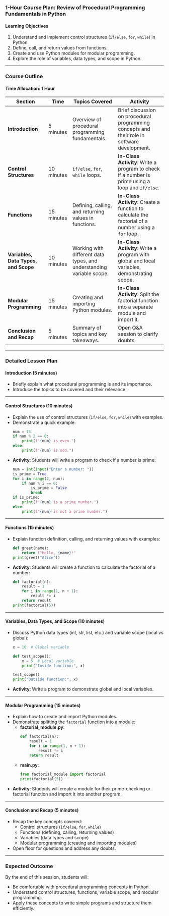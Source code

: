 ### **1-Hour Course Plan: Review of Procedural Programming Fundamentals in Python**

#### **Learning Objectives**
1. Understand and implement control structures (`if/else`, `for`, `while`) in Python.
2. Define, call, and return values from functions.
3. Create and use Python modules for modular programming.
4. Explore the role of variables, data types, and scope in Python.

---

### **Course Outline**

#### **Time Allocation**: 1 Hour

| **Section**                        | **Time**  | **Topics Covered**                                                  | **Activity**                                                                                         |
|------------------------------------|-----------|----------------------------------------------------------------------|-----------------------------------------------------------------------------------------------------|
| **Introduction**                   | 5 minutes | Overview of procedural programming fundamentals.                     | Brief discussion on procedural programming concepts and their role in software development.         |
| **Control Structures**             | 10 minutes | `if/else`, `for`, `while` loops.                                     | **In-Class Activity**: Write a program to check if a number is prime using a loop and `if/else`.    |
| **Functions**                      | 15 minutes | Defining, calling, and returning values in functions.                | **In-Class Activity**: Create a function to calculate the factorial of a number using a `for` loop. |
| **Variables, Data Types, and Scope**| 10 minutes | Working with different data types, and understanding variable scope. | **In-Class Activity**: Write a program with global and local variables, demonstrating scope.         |
| **Modular Programming**            | 15 minutes | Creating and importing Python modules.                               | **In-Class Activity**: Split the factorial function into a separate module and import it.           |
| **Conclusion and Recap**           | 5 minutes  | Summary of topics and key takeaways.                                 | Open Q&A session to clarify doubts.                                                                 |

---

### **Detailed Lesson Plan**

#### **Introduction (5 minutes)**
- Briefly explain what procedural programming is and its importance.
- Introduce the topics to be covered and their relevance.

---

#### **Control Structures (10 minutes)**
- Explain the use of control structures (`if/else`, `for`, `while`) with examples.
- Demonstrate a quick example:
    ```python
    num = 15
    if num % 2 == 0:
        print(f"{num} is even.")
    else:
        print(f"{num} is odd.")
    ```
- **Activity**: Students will write a program to check if a number is prime:
    ```python
    num = int(input("Enter a number: "))
    is_prime = True
    for i in range(2, num):
        if num % i == 0:
            is_prime = False
            break
    if is_prime:
        print(f"{num} is a prime number.")
    else:
        print(f"{num} is not a prime number.")
    ```

---

#### **Functions (15 minutes)**
- Explain function definition, calling, and returning values with examples:
    ```python
    def greet(name):
        return f"Hello, {name}!"
    print(greet("Alice"))
    ```
- **Activity**: Students will create a function to calculate the factorial of a number:
    ```python
    def factorial(n):
        result = 1
        for i in range(1, n + 1):
            result *= i
        return result
    print(factorial(5))
    ```

---

#### **Variables, Data Types, and Scope (10 minutes)**
- Discuss Python data types (int, str, list, etc.) and variable scope (local vs global):
    ```python
    x = 10  # Global variable

    def test_scope():
        x = 5  # Local variable
        print("Inside function:", x)

    test_scope()
    print("Outside function:", x)
    ```
- **Activity**: Write a program to demonstrate global and local variables.

---

#### **Modular Programming (15 minutes)**
- Explain how to create and import Python modules.  
- Demonstrate splitting the `factorial` function into a module:
    - **factorial_module.py**:
        ```python
        def factorial(n):
            result = 1
            for i in range(1, n + 1):
                result *= i
            return result
        ```
    - **main.py**:
        ```python
        from factorial_module import factorial
        print(factorial(5))
        ```
- **Activity**: Students will create a module for their prime-checking or factorial function and import it into another program.

---

#### **Conclusion and Recap (5 minutes)**
- Recap the key concepts covered:
  - Control structures (`if/else`, `for`, `while`)
  - Functions (defining, calling, returning values)
  - Variables (data types and scope)
  - Modular programming (creating and importing modules)
- Open floor for questions and address any doubts.

---

### **Expected Outcome**
By the end of this session, students will:
- Be comfortable with procedural programming concepts in Python.
- Understand control structures, functions, variable scope, and modular programming.
- Apply these concepts to write simple programs and structure them efficiently.